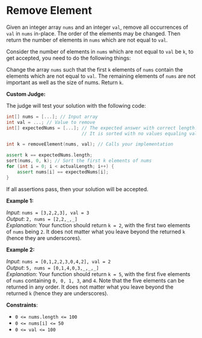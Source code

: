 # Remove Element

Given an integer array `nums` and an integer `val`, remove all occurrences of `val` in `nums` in-place. The order of the elements may be changed. Then return the number of elements in `nums` which are not equal to `val`.

Consider the number of elements in `nums` which are not equal to `val` be `k`, to get accepted, you need to do the following things:

Change the array `nums` such that the first `k` elements of `nums` contain the elements which are not equal to `val`. The remaining elements of `nums` are not important as well as the size of nums.
Return `k`.

**Custom Judge:**

The judge will test your solution with the following code:
```c++
int[] nums = [...]; // Input array
int val = ...; // Value to remove
int[] expectedNums = [...]; // The expected answer with correct length.
                            // It is sorted with no values equaling val.

int k = removeElement(nums, val); // Calls your implementation

assert k == expectedNums.length;
sort(nums, 0, k); // Sort the first k elements of nums
for (int i = 0; i < actualLength; i++) {
    assert nums[i] == expectedNums[i];
}
```
If all assertions pass, then your solution will be accepted.  

**Example 1:**

*Input*: `nums = [3,2,2,3], val = 3`  
*Output*: `2, nums = [2,2,_,_]`  
*Explanation*: Your function should return `k = 2`, with the first two elements of `nums` being `2`.
It does not matter what you leave beyond the returned `k` (hence they are underscores).  

**Example 2:**

*Input*: `nums = [0,1,2,2,3,0,4,2], val = 2`  
*Output*: `5, nums = [0,1,4,0,3,_,_,_]`  
*Explanation*: Your function should return `k = 5`, with the first five elements of `nums` containing `0, 0, 1, 3`, and `4`.
Note that the five elements can be returned in any order.
It does not matter what you leave beyond the returned `k` (hence they are underscores).
 

**Constraints**:
- `0 <= nums.length <= 100`
- `0 <= nums[i] <= 50`
- `0 <= val <= 100`